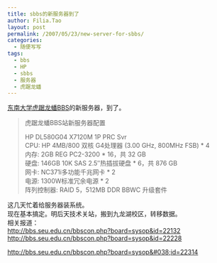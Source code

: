 ```yaml
---
title: sbbs的新服务器到了
author: Filia.Tao
layout: post
permalink: /2007/05/23/new-server-for-sbbs/
categories:
  - 随便写写
tags:
  - bbs
  - HP
  - sbbs
  - 服务器
  - 虎踞龙蟠
---
```

<a href="http://bbs.seu.edu.cn/" title="东南大学虎踞龙蟠BBS站" target="_blank">东南大学虎踞龙蟠BBS</a>的新服务器，到了。

> 虎踞龙蟠BBS站新服务器配置
> 
> HP DL580G04 X7120M 1P PRC Svr  
> CPU: HP 4MB/800 双核 G4处理器 (3.00 GHz, 800MHz FSB) * 4  
> 内存: 2GB REG PC2-3200 * 16，共 32 GB  
> 硬盘: 146GB 10K SAS 2.5&#8243;热插拔硬盘 * 6，共 876 GB  
> 网卡: NC371i多功能千兆网卡 * 2  
> 电源: 1300W标准冗余电源 * 2  
> 阵列控制器: RAID 5，512MB DDR BBWC 升级套件

这几天忙着给服务器装系统。  
现在基本搞定。明后天技术关站，搬到九龙湖校区，转移数据。  
相关报道：  
<http://bbs.seu.edu.cn/bbscon.php?board=sysop&id=22132>  
<a href="http://bbs.seu.edu.cn/bbscon.php?board=sysop&id=22228" target="_blank">http://bbs.seu.edu.cn/bbscon.php?board=sysop&id=22228</a></p> 

http://bbs.seu.edu.cn/bbscon.php?board=sysop&#038;id=22314

</a>